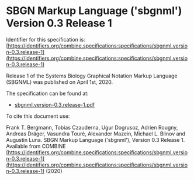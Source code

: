 # SBGN Markup Language ('sbgnml') Version 0.3 Release 1
Identifier for this specification is: [https://identifiers.org/combine.specifications:specifications/sbgnml.version-0.3.release-1](https://identifiers.org/combine.specifications:specifications/sbgnml.version-0.3.release-1)

Release 1 of the Systems Biology Graphical Notation Markup Language (SBGNML) was published on April 1st, 2020. 

The specification can be found at:

* [sbgnml.version-0.3.release-1.pdf](./files/sbgnml.version-0.3.release-1.pdf)

To cite this document use:

Frank T. Bergmann, Tobias Czauderna, Ugur Dogrusoz, Adrien Rougny, Andreas Dräger, Vasundra Touré, Alexander Mazein, Michael L. Blinov and Augustin Luna. SBGN Markup Language ('sbgnml'), Version 0.3 Release 1. Available from COMBINE [https://identifiers.org/combine.specifications:specifications/sbgnml.version-0.3.release-1](https://identifiers.org/combine.specifications:specifications/sbgnml.version-0.3.release-1) (2020)